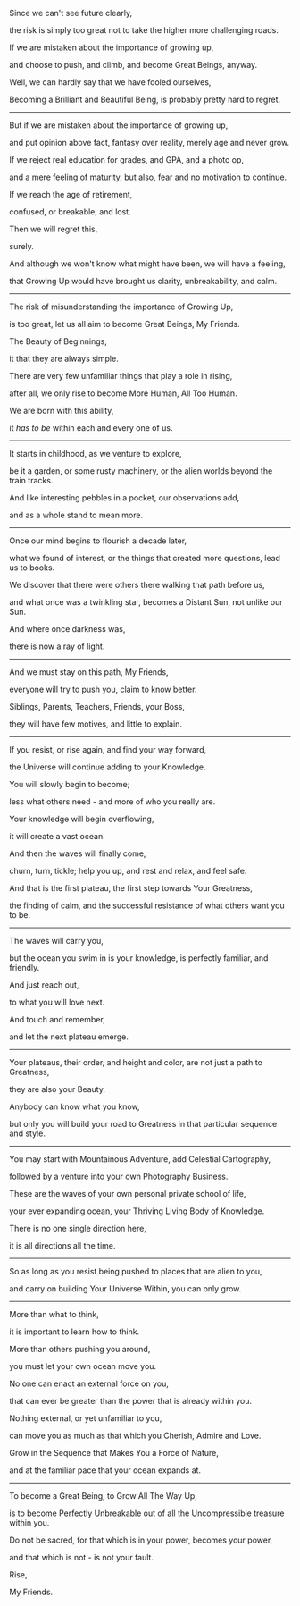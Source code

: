 Since we can't see future clearly,

the risk is simply too great not to take the higher more challenging roads.

If we are mistaken about the importance of growing up,

and choose to push, and climb, and become Great Beings, anyway.

Well, we can hardly say that we have fooled ourselves,

Becoming a Brilliant and Beautiful Being, is probably pretty hard to regret.

---

But if we are mistaken about the importance of growing up,

and put opinion above fact, fantasy over reality, merely age and never grow.

If we reject real education for grades, and GPA, and a photo op,

and a mere feeling of maturity, but also, fear and no motivation to continue.

If we reach the age of retirement,

confused, or breakable, and lost.

Then we will regret this,

surely.

And although we won't know what might have been, we will have a feeling,

that Growing Up would have brought us clarity, unbreakability, and calm.

---

The risk of misunderstanding the importance of Growing Up,

is too great, let us all aim to become Great Beings, My Friends.

The Beauty of Beginnings,

it that they are always simple.

There are very few unfamiliar things that play a role in rising,

after all, we only rise to become More Human, All Too Human.

We are born with this ability,

it *has to be* within each and every one of us.

---

It starts in childhood, as we venture to explore,

be it a garden, or some rusty machinery, or the alien worlds beyond the train tracks.

And like interesting pebbles in a pocket, our observations add,

and as a whole stand to mean more.

---

Once our mind begins to flourish a decade later,

what we found of interest, or the things that created more questions, lead us to books.

We discover that there were others there walking that path before us,

and what once was a twinkling star, becomes a Distant Sun, not unlike our Sun.

And where once darkness was,

there is now a ray of light.

---

And we must stay on this path, My Friends,

everyone will try to push you, claim to know better.

Siblings, Parents, Teachers, Friends, your Boss,

they will have few motives, and little to explain.

---

If you resist, or rise again, and find your way forward,

the Universe will continue adding to your Knowledge.

You will slowly begin to become;

less what others need - and more of who you really are.

Your knowledge will begin overflowing,

it will create a vast ocean.

And then the waves will finally come,

churn, turn, tickle; help you up, and rest and relax, and feel safe.

And that is the first plateau, the first step towards Your Greatness,

the finding of calm, and the successful resistance of what others want you to be.

---

The waves will carry you,

but the ocean you swim in is your knowledge, is perfectly familiar, and friendly.

And just reach out,

to what you will love next.

And touch and remember,

and let the next plateau emerge.

---

Your plateaus, their order, and height and color, are not just a path to Greatness,

they are also your Beauty.

Anybody can know what you know,

but only you will build your road to Greatness in that particular sequence and style.

---

You may start with Mountainous Adventure, add Celestial Cartography,

followed by a venture into your own Photography Business.

These are the waves of your own personal private school of life,

your ever expanding ocean, your Thriving Living Body of Knowledge.

There is no one single direction here,

it is all directions all the time.

---

So as long as you resist being pushed to places that are alien to you,

and carry on building Your Universe Within, you can only grow.

---

More than what to think,

it is important to learn how to think.

More than others pushing you around,

you must let your own ocean move you.

No one can enact an external force on you,

that can ever be greater than the power that is already within you.

Nothing external, or yet unfamiliar to you,

can move you as much as that which you Cherish, Admire and Love.

Grow in the Sequence that Makes You a Force of Nature,

and at the familiar pace that your ocean expands at.

---

To become a Great Being, to Grow All The Way Up,

is to become Perfectly Unbreakable out of all the Uncompressible treasure within you.

Do not be sacred, for that which is in your power, becomes your power,

and that which is not - is not your fault.

Rise,

My Friends.
